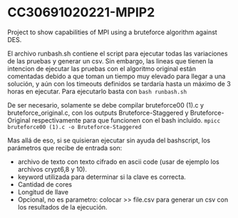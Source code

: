 # CC30691020221-MPIP2
Project to show capabilities of MPI using a bruteforce algorithm against DES.

El archivo runbash.sh contiene el script para ejecutar todas las variaciones de las pruebas y generar un csv. Sin embargo, las lineas que tienen la intencion de ejecutar las pruebas con el algoritmo original están comentadas debido a que toman un tiempo muy elevado para llegar a una solución, y aún con los timeouts definidos se tardaría hasta un máximo de 3 horas en ejecutar. Para ejecutarlo basta con `bash runbash.sh`

De ser necesario, solamente se debe compilar bruteforce00 (1).c y bruteforce_original.c, con los outputs Bruteforce-Staggered y Bruteforce-Original respectivamente para que funcionen con el bash incluido. `mpicc bruteforce00 (1).c -o Bruteforce-Staggered`

Mas allá de eso, si se quisieran ejecutar sin ayuda del bashscript, los parámetros que recibe de entrada son:
* archivo de texto con texto cifrado en ascii code (usar de ejemplo los archivos crypt6,8 y 10).
* keyword utilizada para determinar si la clave es correcta. 
* Cantidad de cores
* Longitud de llave
* Opcional, no es parametro: colocar >> file.csv para generar un csv con los resultados de la ejecución.

